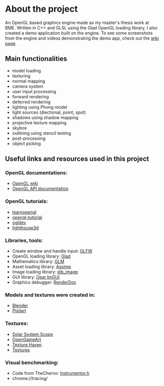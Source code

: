 # About the project
An OpenGL based graphics engine made as my master's thesis work at BME.
Written in C++ and GLSL using the Glad OpenGL loading library.
I also created a demo application built on the engine.
To see some screenshots from the engine and videos demonstrating the demo app, check out the
[wiki page](https://github.com/VancsodiMelinda/ProjectLaboratory/wiki).

## Main functionalities
- model loading
- texturing
- normal mapping
- camera system
- user input processing
- forward rendering
- deferred rendering
- lighting using Phong model
- light sources (diectional, point, spot)
- shadows using shadow mapping
- projective texture mapping
- skybox
- outlining using stencil testing
- post-processing
- object picking

## Useful links and resources used in this project
### OpenGL documentations:
- [OpenGL wiki](https://www.khronos.org/opengl/wiki)
- [OpenGL API documentation](http://docs.gl/)

### OpenGL tutorials:
- [learnopengl](https://learnopengl.com/)
- [opengl-tutorial](http://www.opengl-tutorial.org/)
- [ogldev](http://ogldev.atspace.co.uk/index.html)
- [lighthouse3d](http://www.lighthouse3d.com/)

### Libraries, tools:
- Create window and handle input: [GLFW](https://github.com/glfw/glfw)
- OpenGL loading library: [Glad](https://github.com/Dav1dde/glad)
- Mathematics library: [GLM](https://github.com/g-truc/glm)
- Asset loading library: [Assimp](https://github.com/assimp/assimp)
- Image loading library: [stb_image](https://github.com/nothings/stb)
- GUI library: [Dear ImGUI](https://github.com/ocornut/imgui)
- Graphics debugger: [RenderDoc](https://github.com/baldurk/renderdoc)

### Models and textures were created in:
- [Blender](https://www.blender.org/)
- [Pixilart](https://www.pixilart.com/)

### Textures:
- [Solar System Scope](https://www.solarsystemscope.com/)
- [OpenGameArt](https://opengameart.org/)
- [Texture Haven](https://texturehaven.com/)
- [Textures](https://www.textures.com/)

### Visual benchmarking:
- Code from TheCherno: [Instrumentor.h](https://gist.github.com/TheCherno)
- chrome://tracing/
